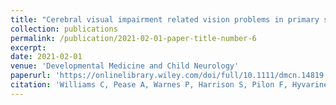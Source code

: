 ```yaml
---
title: "Cerebral visual impairment related vision problems in primary school children: a cross sectional survey."
collection: publications
permalink: /publication/2021-02-01-paper-title-number-6
excerpt: 
date: 2021-02-01
venue: 'Developmental Medicine and Child Neurology'
paperurl: 'https://onlinelibrary.wiley.com/doi/full/10.1111/dmcn.14819'
citation: 'Williams C, Pease A, Warnes P, Harrison S, Pilon F, Hyvarinen L, West S, Self J, Ferris J, CVI Prevalence Study Group, Goodenough T. Cerebral visual impairment‐related vision problems in primary school children: a cross‐sectional survey. <i>Developmental Medicine & Child Neurology</i>. 2021 Jun;63(6):683-9.'
---
```

